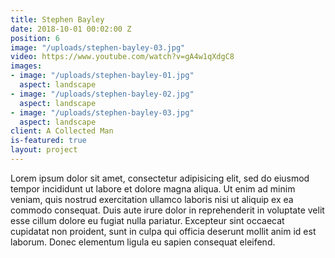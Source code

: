 ```yaml
---
title: Stephen Bayley
date: 2018-10-01 00:02:00 Z
position: 6
image: "/uploads/stephen-bayley-03.jpg"
video: https://www.youtube.com/watch?v=gA4w1qXdgC8
images:
- image: "/uploads/stephen-bayley-01.jpg"
  aspect: landscape
- image: "/uploads/stephen-bayley-02.jpg"
  aspect: landscape
- image: "/uploads/stephen-bayley-03.jpg"
  aspect: landscape
client: A Collected Man
is-featured: true
layout: project
---
```


Lorem ipsum dolor sit amet, consectetur adipisicing elit, sed do eiusmod tempor incididunt ut labore et dolore magna aliqua. Ut enim ad minim veniam, quis nostrud exercitation ullamco laboris nisi ut aliquip ex ea commodo consequat. Duis aute irure dolor in reprehenderit in voluptate velit esse cillum dolore eu fugiat nulla pariatur. Excepteur sint occaecat cupidatat non proident, sunt in culpa qui officia deserunt mollit anim id est laborum. Donec elementum ligula eu sapien consequat eleifend.